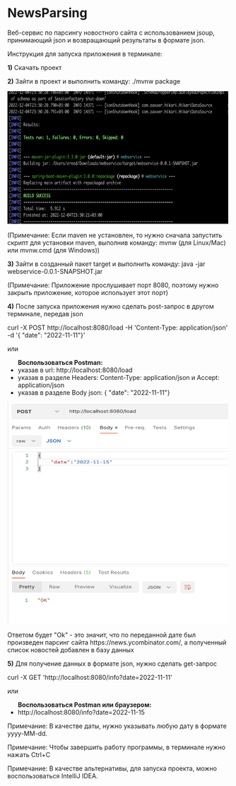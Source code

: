 # NewsParsing
Веб-сервис по парсингу новостного сайта с использованием jsoup, принимающий json и возвращающий результаты в формате json.

Инструкция для запуска приложения в терминале:

<b>1)</b> Скачать проект

<b>2)</b> Зайти в проект и выполнить команду: ./mvnw package
<p><img src="https://github.com/RatmirGR/NewsParsing/blob/main/2.png" width="500" height="300"/></p>
<p>(Примечание: Если maven не установлен, то нужно сначала запустить скрипт для установки maven, выполнив команду: mvnw (для Linux/Mac) или mvnw.cmd (для Windows))</p>

<b>3)</b> Зайти в созданный пакет target и выполнить команду: java -jar webservice-0.0.1-SNAPSHOT.jar
<p>(Примечание: Приложение прослушивает порт 8080, поэтому нужно закрыть приложение, которое использует этот порт)</p>

<b>4)</b> После запуска приложения нужно сделать post-запрос в другом терминале, передав json
  <p>curl -X POST http://localhost:8080/load -H 'Content-Type: application/json' -d '{ "date": "2022-11-11"}'</p>
<p>или</p>
<ul><b>Воспользоваться Postman:</b>
    <li> указав в url: http://localhost:8080/load</li>
    <li> указав в разделе Headers: Content-Type: application/json и Accept: application/json
    </li>
    <li> указав в разделе Body json: { "date": "2022-11-11"}</li>
</ul>
<p><img src="https://github.com/RatmirGR/NewsParsing/blob/main/1.png"  width="500" height="500"/></p>
<p>Ответом будет "Ok" - это значит, что по переданной дате был произведен парсинг сайта https://news.ycombinator.com/, а полученный список новостей добавлен в базу данных</p>

<b>5)</b> Для получение данных в формате json, нужно сделать get-запрос
  <p>curl -X GET 'http://localhost:8080/info?date=2022-11-11'</p>
<p>или</p>
  <ul><b>Воспользоваться Postman или браузером:</b>
    <li>http://localhost:8080/info?date=2022-11-15</li>
  </ul>


<p>Примечание: В качестве даты, нужно указывать любую дату в формате yyyy-MM-dd.</p>
<p>Примечание: Чтобы завершить работу программы, в терминале нужно нажать Ctrl+C</p>
<p>Примечание: В качестве альтернативы, для запуска проекта, можно воспользоваться IntelliJ IDEA.

